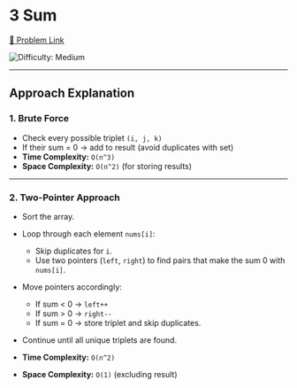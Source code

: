 # 3 Sum

[🔗 Problem Link](https://leetcode.com/problems/3sum/)  

![Difficulty: Medium](https://img.shields.io/badge/Difficulty-Medium-yellow)  

---


## Approach Explanation  

### 1. Brute Force 
- Check every possible triplet `(i, j, k)`
- If their sum = 0 → add to result (avoid duplicates with set)  
- **Time Complexity:** `O(n^3)`
- **Space Complexity:** `O(n^2)` (for storing results)  

---

### 2. Two-Pointer Approach
- Sort the array.  
- Loop through each element `nums[i]`:
  - Skip duplicates for `i`.
  - Use two pointers (`left`, `right`) to find pairs that make the sum 0 with `nums[i]`.
- Move pointers accordingly:
  - If sum < 0 → `left++`
  - If sum > 0 → `right--`
  - If sum = 0 → store triplet and skip duplicates.
- Continue until all unique triplets are found.
 
- **Time Complexity:** `O(n^2)`  
- **Space Complexity:** `O(1)` (excluding result) 
